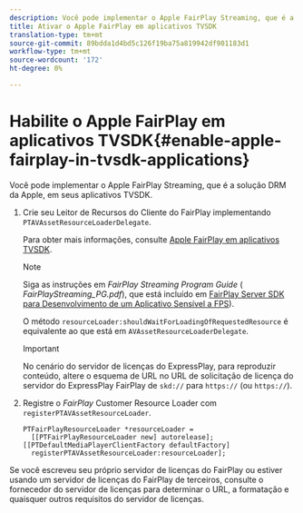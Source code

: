 ```yaml
---
description: Você pode implementar o Apple FairPlay Streaming, que é a solução DRM da Apple, em seus aplicativos TVSDK.
title: Ativar o Apple FairPlay em aplicativos TVSDK
translation-type: tm+mt
source-git-commit: 89bdda1d4bd5c126f19ba75a819942df901183d1
workflow-type: tm+mt
source-wordcount: '172'
ht-degree: 0%

---
```



# Habilite o Apple FairPlay em aplicativos TVSDK{#enable-apple-fairplay-in-tvsdk-applications}

Você pode implementar o Apple FairPlay Streaming, que é a solução DRM da Apple, em seus aplicativos TVSDK.

1. Crie seu Leitor de Recursos do Cliente do FairPlay implementando `PTAVAssetResourceLoaderDelegate`.

   Para obter mais informações, consulte [Apple FairPlay em aplicativos TVSDK](../../c-psdk-ios-1.4-drm-content-security/c-psdk-ios-1.4-apple-fairplay-tvsdk/c-psdk-ios-1.4-apple-fairplay-tvsdk.md).

   >[!NOTE]
   >
   >Siga as instruções em *FairPlay Streaming Program Guide* ( *FairPlayStreaming_PG.pdf*), que está incluído em [FairPlay Server SDK para Desenvolvimento de um Aplicativo Sensível a FPS](https://developer.apple.com/services-account/download?path=/Developer_Tools/FairPlay_Streaming_SDK/FairPlay_Streaming_Server_SDK.zip)).

   O método `resourceLoader:shouldWaitForLoadingOfRequestedResource` é equivalente ao que está em `AVAssetResourceLoaderDelegate`.

   >[!IMPORTANT]
   >
   >No cenário do servidor de licenças do ExpressPlay, para reproduzir conteúdo, altere o esquema de URL no URL de solicitação de licença do servidor do ExpressPlay FairPlay de `skd://` para `https://` (ou `https://`).

1. Registre o *FairPlay* Customer Resource Loader com `registerPTAVAssetResourceLoader`.

   ```
   PTFairPlayResourceLoader *resourceLoader =  
     [[PTFairPlayResourceLoader new] autorelease];  
   [[PTDefaultMediaPlayerClientFactory defaultFactory]  
     registerPTAVAssetResourceLoader:resourceLoader];
   ```

Se você escreveu seu próprio servidor de licenças do FairPlay ou estiver usando um servidor de licenças do FairPlay de terceiros, consulte o fornecedor do servidor de licenças para determinar o URL, a formatação e quaisquer outros requisitos do servidor de licenças.
